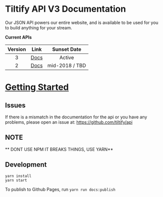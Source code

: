 # Tiltify API V3 Documentation

Our JSON API powers our entire website, and is available to be used for you to build
anything for your stream.

**Current APIs**

| Version | Link | Sunset Date |
| :--: | :--: | :--: |
| 3 | [Docs](https://tiltify.github.io/api) | Active |
| 2 | [Docs](http://info.tiltify.com/knowledgebase/articles/732651-api-documentation-campaigns-v2) | mid-2018 / TBD |

# [Getting Started](/topics/getting-started.md)

## Issues
If there is a mismatch in the documentation for the api or you have any problems, please open an issue at:
https://github.com/tiltify/api


## NOTE
** DONT USE NPM IT BREAKS THINGS, USE YARN**

## Development

```
yarn install
yarn start
```

To publish to Github Pages, run ```yarn run docs:publish```
